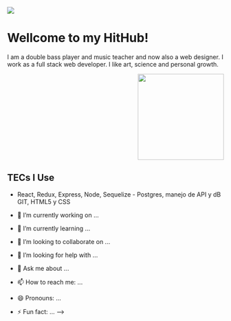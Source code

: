 
<p align='left'>
    <img src='https://media-exp1.licdn.com/dms/image/C5616AQG3CHqNXNRMbQ/profile-displaybackgroundimage-shrink_200_800/0/1620253073660?e=1632960000&v=beta&t=vFTdhfbnL-uJZXuhapJ_kxEVGku2P1iPtL2YPjCdOK0' </img>
</p>

# Wellcome to my HitHub!

I am a double bass player and music teacher and now also a web designer. I work as a full stack web developer. I like art, science and personal growth.

<p align="right">
  <img height="200" src="https://e7.pngegg.com/pngimages/292/452/png-clipart-graphics-drawing-double-bass-musician-jazz-musical-instruments-monochrome-double-bass-thumbnail.png" />
</p>

## TECs I Use

- React, Redux, Express, Node, Sequelize - Postgres, manejo de API y dB GIT, HTML5 y CSS 


- 🔭 I’m currently working on ...
- 🌱 I’m currently learning ...
- 👯 I’m looking to collaborate on ...
- 🤔 I’m looking for help with ...
- 💬 Ask me about ...
- 📫 How to reach me: ...
- 😄 Pronouns: ...
- ⚡ Fun fact: ...
-->

